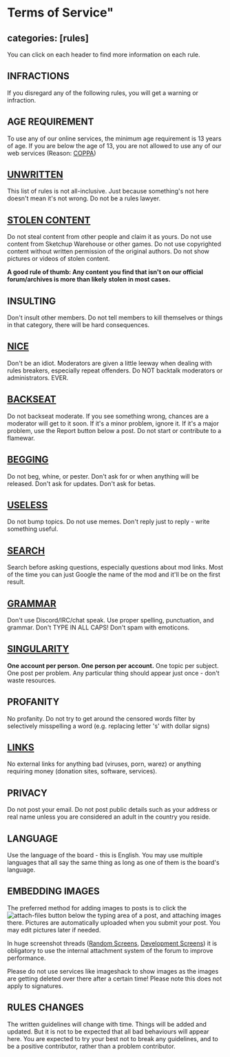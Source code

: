 # Terms of Service"
categories: [rules]
---

You can click on each header to find more information on each rule.

## INFRACTIONS

If you disregard any of the following rules, you will get a warning or infraction.

## AGE REQUIREMENT

To use any of our online services, the minimum age requirement is 13 years of age. If you are below the age of 13, you are not allowed to use any of our web services (Reason: [COPPA](http://en.wikipedia.org/wiki/Children%27s_Online_Privacy_Protection_Act))

## [UNWRITTEN](/rules/rules-unwritten)

This list of rules is not all-inclusive. Just because something's not here doesn't mean it's not wrong. Do not be a rules lawyer.

## [STOLEN CONTENT](/rules/rules-stolen-content)

Do not steal content from other people and claim it as yours. Do not use content from Sketchup Warehouse or other games.
Do not use copyrighted content without written permission of the original authors.
Do not show pictures or videos of stolen content.

**A good rule of thumb: Any content you find that isn't on our official forum/archives is more than likely stolen in most cases.**

## INSULTING

Don't insult other members. Do not tell members to kill themselves or things in that category, there will be hard consequences.

## [NICE](/rules/rules-nice)

Don't be an idiot. Moderators are given a little leeway when dealing with rules breakers, especially repeat offenders. Do NOT backtalk moderators or administrators. EVER.

## [BACKSEAT](/rules/rules-backseat)

Do not backseat moderate. If you see something wrong, chances are a moderator will get to it soon. If it's a minor problem, ignore it. If it's a major problem, use the Report button below a post. Do not start or contribute to a flamewar.

## [BEGGING](/rules/rules-begging)

Do not beg, whine, or pester. Don't ask for or when anything will be released. Don't ask for updates. Don't ask for betas.

## [USELESS](/rules/rules-useless)

Do not bump topics. Do not use memes. Don't reply just to reply - write something useful.

## [SEARCH](/rules/rules-search)

Search before asking questions, especially questions about mod links. Most of the time you can just Google the name of the mod and it'll be on the first result.

## [GRAMMAR](/rules/rules-grammar)

Don't use Discord/IRC/chat speak. Use proper spelling, punctuation, and grammar. Don't TYPE IN ALL CAPS! Don't spam with emoticons.

## [SINGULARITY](/rules/rules-singularity)

**One account per person. One person per account.** One topic per subject. One post per problem. Any particular thing should appear just once - don't waste resources.

## PROFANITY

No profanity. Do not try to get around the censored words filter by selectively misspelling a word (e.g. replacing letter 's' with dollar signs)

## [LINKS](/rules/rules-links)

No external links for anything bad (viruses, porn, warez) or anything requiring money (donation sites, software, services).

## PRIVACY

Do not post your email. Do not post public details such as your address or real name unless you are considered an adult in the country you reside.

## LANGUAGE

Use the language of the board - this is English. You may use multiple languages that all say the same thing as long as one of them is the board's language.

## EMBEDDING IMAGES

The preferred method for adding images to posts is to click the ![attach-files](/images/forum-attachment-button.png) button below the typing area of a post, and attaching images there. Pictures are automatically uploaded when you submit your post. You may edit pictures later if needed.

In huge screenshot threads ([Random Screens](https://forum.rigsofrods.org/threads/random-screens.738/), [Development Screens](https://forum.rigsofrods.org/threads/development-screens.1/)) it is obligatory to use the internal attachment system of the forum to improve performance.

Please do not use services like imageshack to show images as the images are getting deleted over there after a certain time! Please note this does not apply to signatures.

## RULES CHANGES
The written guidelines will change with time. Things will be added and updated. But it is not to be expected that all bad behaviours will appear here. You are expected to try your best not to break any guidelines, and to be a positive contributor, rather than a problem contributor.
